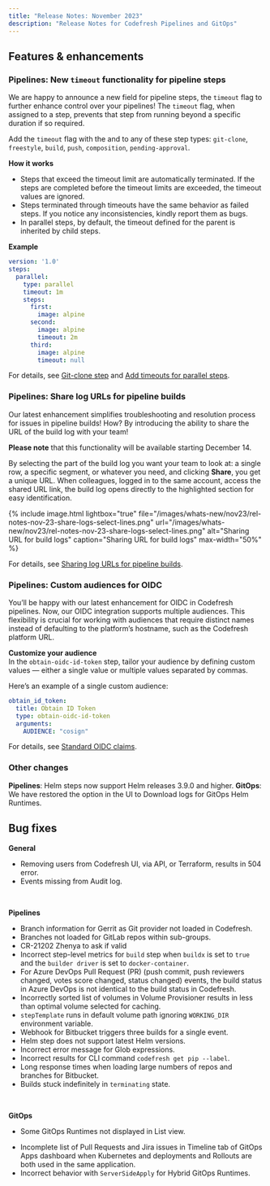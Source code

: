 ```yaml
---
title: "Release Notes: November 2023"
description: "Release Notes for Codefresh Pipelines and GitOps"
---
```


## Features & enhancements


### Pipelines: New `timeout` functionality for pipeline steps

We are happy to announce a new field for pipeline steps, the `timeout` flag to further enhance control over your pipelines!
The `timeout` flag, when assigned to a step, prevents that step from running beyond a specific duration if so required.

Add the `timeout` flag with the <duration> and <units> to any of these step types: `git-clone`, `freestyle`, `build`, `push`, `composition`, `pending-approval`.

**How it works**  
* Steps that exceed the timeout limit are automatically terminated. If the steps are completed before the timeout limits are exceeded, the timeout values are ignored.
* Steps terminated through timeouts have the same behavior as failed steps. If you notice any inconsistencies, kindly report them as bugs.
* In parallel steps, by default, the timeout defined for the parent is inherited by child steps.

**Example**  

```yaml
version: '1.0'
steps:
  parallel:
    type: parallel
    timeout: 1m
    steps:
      first:
        image: alpine
      second:
        image: alpine
        timeout: 2m 
      third:
        image: alpine
        timeout: null 
```
For details, see [Git-clone step]({{site.baseurl}}/docs/pipelines/steps/git-clone/) and [Add timeouts for parallel steps]({{site.baseurl}}/docs/pipelines/advanced-workflows/#add-timeouts-for-parallel-steps).

### Pipelines: Share log URLs for pipeline builds
Our latest enhancement simplifies troubleshooting and resolution process for issues in pipeline builds! How? By introducing the ability to share the URL of the build log with your team! 

**Please note** that this functionality will be available starting December 14.

By selecting the part of the build log you want your team to look at: a single row, a specific segment, or whatever you need, and clicking **Share**, you get a unique URL. 
When colleagues, logged in to the same account, access the shared URL link, the build log opens directly to the highlighted section for easy identification.

{% include 
image.html 
lightbox="true" 
file="/images/whats-new/nov23/rel-notes-nov-23-share-logs-select-lines.png" 
url="/images/whats-new/nov23/rel-notes-nov-23-share-logs-select-lines.png" 
alt="Sharing URL for build logs" 
caption="Sharing URL for build logs" 
max-width="50%" 
%}


For details, see [Sharing log URLs for pipeline builds]({{site.baseurl}}/docs/pipelines/monitoring-pipelines/#sharing-log-urls-for-pipeline-builds).

### Pipelines: Custom audiences for OIDC
You’ll be happy with our latest enhancement for OIDC in Codefresh pipelines. Now, our OIDC integration supports multiple audiences. This flexibility is crucial for working with audiences that require distinct names instead of defaulting to the platform’s hostname, such as the Codefresh platform URL.

**Customize your audience**  
In the `obtain-oidc-id-token` step, tailor your audience by defining custom values — either a single value or multiple values separated by commas.

Here’s an example of a single custom audience:

```yaml
obtain_id_token:
  title: Obtain ID Token
  type: obtain-oidc-id-token
  arguments:
    AUDIENCE: "cosign"
```

For details, see [Standard OIDC claims]({{site.baseurl}}/docs/integrations/oidc-pipelines/#standard-oidc-claims).


### Other changes
**Pipelines**: Helm steps now support Helm releases 3.9.0 and higher.
**GitOps**: We have restored the option in the UI to Download logs for GitOps Helm Runtimes.



## Bug fixes

**General**  
* Removing users from Codefresh UI, via API, or Terraform, results in 504 error.
* Events missing from Audit log. 

<br>

**Pipelines**  
* Branch information for Gerrit as Git provider not loaded in Codefresh. 
* Branches not loaded for GitLab repos within sub-groups. 
* CR-21202 Zhenya to ask if valid
* Incorrect step-level metrics for `build` step when `buildx` is set to `true` and the `builder driver` is set to `docker-container`. 
* For Azure DevOps Pull Request (PR) (push commit, push reviewers changed, votes score changed, status changed) events, the build status in Azure DevOps is not identical to the build status in Codefresh.
* Incorrectly sorted list of volumes in Volume Provisioner results in less than optimal volume selected for caching. 
* `stepTemplate` runs in default volume path ignoring `WORKING_DIR` environment variable. 
* Webhook for Bitbucket triggers three builds for a single event. 
* Helm step does not support latest Helm versions. 
* Incorrect error message for Glob expressions. 
* Incorrect results for CLI command `codefresh get pip --label`. 
* Long response times when loading large numbers of repos and branches for Bitbucket.
* Builds stuck indefinitely in `terminating` state. 

<br>


**GitOps**  
* Some GitOps Runtimes not displayed in List view.
<!--- * Unable to add managed clusters to GitOps Runtimes. (CR-21030 - Mikhail)
* CR-20998 Mikhail  -->
* Incomplete list of Pull Requests and Jira issues in Timeline tab of GitOps Apps dashboard when Kubernetes and deployments and Rollouts are both used in the same application.  
* Incorrect behavior with `ServerSideApply` for Hybrid GitOps Runtimes. 
<!--- * Analysis Run screen not available. (CR-20808 - Victor - verify if customer issue)
* (On-premises?) Truncated Labels on clicking More filters in GitOps Apps dashboard. (CR-20792 Alina)--  .
